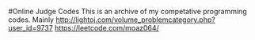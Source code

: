 #Online Judge Codes
This is an archive of my competative programming codes. Mainly 
http://lightoj.com/volume_problemcategory.php?user_id=9737
https://leetcode.com/moaz064/